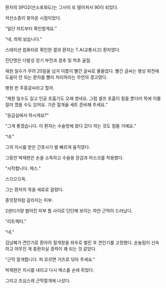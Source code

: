 환자의 SPO2(산소포화도)는 그사이 또 떨어져서 90이 되었다.

저산소증이 찾아온 시점이었다.

“일단 차트부터 확인할게요.”

“네, 띄워 놨습니다.”

스테이션 컴퓨터로 확인한 결과 환자는 T.A(교통사고) 환자였다.

진단명은 다발성 장기 부전과 경추 및 척추 골절.

재원 일수가 무려 20일을 넘겨 이름이 빨간 글씨로 물들었다. 빨간 글씨는 병상 회전에 도움이 안 되는 환자를 빨리 처리하라는 무언의 경고였다.

병원 판 주홍글씨라고 할까.

“재원 일수도 길고 인공 호흡기도 오래 썼네요. 그럼 셀프 호흡이 힘들 뿐더러 목에 이물질이 꼈을 수도 있어요. 기관 절개술 세트 준비해 주세요.”

“응급실에서 하시게요?”

“그게 좋겠습니다. 이 환자는 수술방에 왔다 갔다 하는 것도 힘들 거예요.”

“네.”

그의 지시를 받은 간호사가 발 빠르게 움직였다.

그동안 박재현은 손을 소독하고 수술용 장갑과 마스크를 착용했다.

“시작합니다. 메스.”

스으으으윽.

그는 환자의 목을 세로로 갈랐다.

종잇장처럼 갈라지는 피부.

2센티가량 벌어진 피부 틈 사이로 단단해 보이는 하얀 근막이 드러났다.

“리트렉터.”

“네.”

김남혜가 견인기로 환자의 절개창을 좌우로 벌린 후 견인기를 고정했다. 손놀림이 신속하고 야무진 게 중환자실 경력이 꽤 되는 것 같았다.

“근막 절개합니다. 피 흐르면 거즈로 닦아 주세요.”

박재현은 지시를 내리고 다시 메스를 손에 쥐었다.

그리고 조심스레 근막절개에 나섰다.